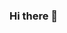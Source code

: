 ### Hi there 👋

<!--
**mohitsrvv/mohitsrvv** is a ✨ _special_ ✨ repository because its `README.md` (this file) appears on your GitHub profile.

Here are some ideas to get you started:

- 🔭 I’m currently working on reactjs projects
- 🌱 I’m currently learning reactjs and more stuffs
- 👯 I’m looking to collaborate on ...
- 🤔 I’m looking for help with ...
- 💬 Ask me about HTML CSS JAVASCRIPT CYBERSECUIRTY JAVA REACTJS AND MUCH MORE
- 📫 How to reach me: ...
- 😄 Pronouns: ...
- ⚡ Fun fact: TALK IS CHEAP SHOW ME THE CODE
-->
